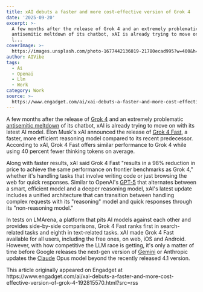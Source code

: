```yaml
---
title: xAI debuts a faster and more cost-effective version of Grok 4
date: '2025-09-20'
excerpt: >-
  A few months after the release of Grok 4 and an extremely problematic
  antisemitic meltdown of its chatbot, xAI is already trying to move on with its
  l...
coverImage: >-
  https://images.unsplash.com/photo-1677442136019-21780ecad995?w=400&h=200&fit=crop&auto=format
author: AIVibe
tags:
  - Ai
  - Openai
  - Llm
  - Work
category: Work
source: >-
  https://www.engadget.com/ai/xai-debuts-a-faster-and-more-cost-effective-version-of-grok-4-192815570.html?src=rss
---
```

<p>A few months after the release of <a data-i13n="elm:context_link;elmt:doNotAffiliate;cpos:1;pos:1" class="no-affiliate-link" href="https://www.engadget.com/ai/grok-4-reportedly-checks-elon-musks-views-before-offering-its-opinion-130016794.html">Grok 4</a> and an extremely problematic <a data-i13n="elm:context_link;elmt:doNotAffiliate;cpos:2;pos:1" class="no-affiliate-link" href="https://www.engadget.com/ai/how-exactly-did-grok-go-full-mechahitler-151020144.html">antisemitic meltdown</a> of its chatbot, xAI is already trying to move on with its latest AI model. Elon Musk&#39;s xAI announced the release of <a data-i13n="elm:context_link;elmt:doNotAffiliate;cpos:3;pos:1" class="no-affiliate-link" href="https://x.ai/news/grok-4-fast">Grok 4 Fast</a>, a faster, more efficient reasoning model compared to its recent predecessor. According to xAI, Grok 4 Fast offers similar performance to Grok 4 while using 40 percent fewer thinking tokens on average.</p>
<p>Along with faster results, xAI said Grok 4 Fast &quot;results in a 98% reduction in price to achieve the same performance on frontier benchmarks as Grok 4,&quot; whether it&#39;s handling tasks that involve writing code or just browsing the web for quick responses. Similar to OpenAI&#39;s <a data-i13n="elm:context_link;elmt:doNotAffiliate;cpos:4;pos:1" class="no-affiliate-link" href="https://www.engadget.com/ai/gpt-5-is-here-and-its-free-for-everyone-170001066.html">GPT-5</a> that alternates between a smart, efficient model and a deeper reasoning model, xAI&#39;s latest update includes a unified architecture that can transition between handling complex requests with its &quot;reasoning&quot; model and quick responses through its &quot;non-reasoning model.&quot;</p>
<span id="end-legacy-contents"></span><p>In tests on LMArena, a platform that pits AI models against each other and provides side-by-side comparisons, Grok 4 Fast ranks first in search-related tasks and eighth in text-related tasks. xAI made Grok 4 Fast available for all users, including the free ones, on web, iOS and Android. However, with how competitive the LLM race is getting, it&#39;s only a matter of time before Google releases the next-gen version of <a data-i13n="elm:context_link;elmt:doNotAffiliate;cpos:5;pos:1" class="no-affiliate-link" href="https://www.engadget.com/ai/googles-new-experimental-ai-model-gemini-25-pro-is-now-available-to-free-users-too-150005863.html">Gemini</a> or Anthropic updates the <a data-i13n="elm:context_link;elmt:doNotAffiliate;cpos:6;pos:1" class="no-affiliate-link" href="https://www.engadget.com/ai/anthropics-claude-opus-4-model-can-work-autonomously-for-nearly-a-full-workday-164526696.html">Claude</a> Opus model beyond the recently released 4.1 version.</p>This article originally appeared on Engadget at https://www.engadget.com/ai/xai-debuts-a-faster-and-more-cost-effective-version-of-grok-4-192815570.html?src=rss
